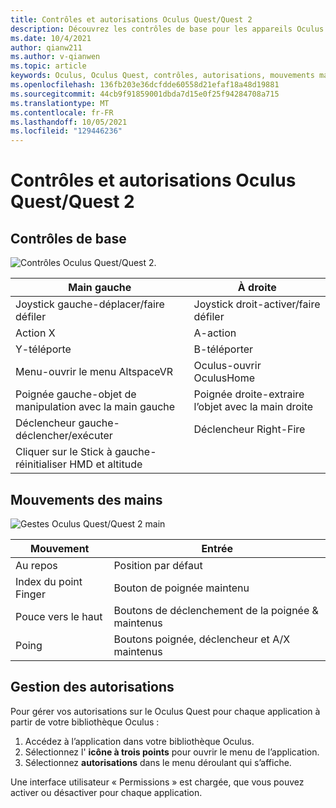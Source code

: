 ```yaml
---
title: Contrôles et autorisations Oculus Quest/Quest 2
description: Découvrez les contrôles de base pour les appareils Oculus Quest et Quest 2, la gestion des autorisations et l’utilisation de mouvements manuels.
ms.date: 10/4/2021
author: qianw211
ms.author: v-qianwen
ms.topic: article
keywords: Oculus, Oculus Quest, contrôles, autorisations, mouvements manuels
ms.openlocfilehash: 136fb203e36dcfdde60558d21efaf18a48d19881
ms.sourcegitcommit: 44cb9f91859001dbda7d15e0f25f94284708a715
ms.translationtype: MT
ms.contentlocale: fr-FR
ms.lasthandoff: 10/05/2021
ms.locfileid: "129446236"
---
```

# <a name="oculus-questquest-2-controls-and-permissions"></a>Contrôles et autorisations Oculus Quest/Quest 2

## <a name="basic-controls"></a>Contrôles de base

![Contrôles Oculus Quest/Quest 2.](images/quest2-controls.svg)

| Main gauche | À droite |
|---|---|
| Joystick gauche-déplacer/faire défiler | Joystick droit-activer/faire défiler |
| Action X | A-action |
| Y-téléporte | B-téléporter |
| Menu-ouvrir le menu AltspaceVR | Oculus-ouvrir OculusHome |
| Poignée gauche-objet de manipulation avec la main gauche | Poignée droite-extraire l’objet avec la main droite |
| Déclencheur gauche-déclencher/exécuter | Déclencheur Right-Fire |
| Cliquer sur le Stick à gauche-réinitialiser HMD et altitude |  |

## <a name="hand-gestures"></a>Mouvements des mains

![Gestes Oculus Quest/Quest 2 main](images/quest2-hand-gesture-controls.svg)

| Mouvement | Entrée |
|---|---|
| Au repos | Position par défaut |
| Index du point Finger | Bouton de poignée maintenu |
| Pouce vers le haut | Boutons de déclenchement de la poignée & maintenus |
| Poing | Boutons poignée, déclencheur et A/X maintenus |

## <a name="managing-permissions"></a>Gestion des autorisations

Pour gérer vos autorisations sur le Oculus Quest pour chaque application à partir de votre bibliothèque Oculus :

1. Accédez à l’application dans votre bibliothèque Oculus.
2. Sélectionnez l' **icône à trois points** pour ouvrir le menu de l’application.
3. Sélectionnez **autorisations** dans le menu déroulant qui s’affiche.

Une interface utilisateur « Permissions » est chargée, que vous pouvez activer ou désactiver pour chaque application.